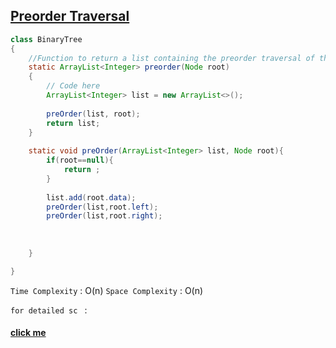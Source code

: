 ## [Preorder Traversal](https://www.geeksforgeeks.org/problems/preorder-traversal/1?page=1&difficulty[]=-1&category[]=Tree&sortBy=submissions)

```java
class BinaryTree
{
    //Function to return a list containing the preorder traversal of the tree.
    static ArrayList<Integer> preorder(Node root)
    {
        // Code here
        ArrayList<Integer> list = new ArrayList<>();
        
        preOrder(list, root);
        return list;
    }
    
    static void preOrder(ArrayList<Integer> list, Node root){
        if(root==null){
            return ;
        }
        
        list.add(root.data);
        preOrder(list,root.left);
        preOrder(list,root.right);
        
        
       
    }

}
```

`Time Complexity` : O(n)
`Space Complexity` : O(n)

`for detailed sc ` : 
#### [click me](https://github.com/ChaudharyAbhinav/Data-Structures/blob/main/Tree%20/InOrder%20Traversal.md)

